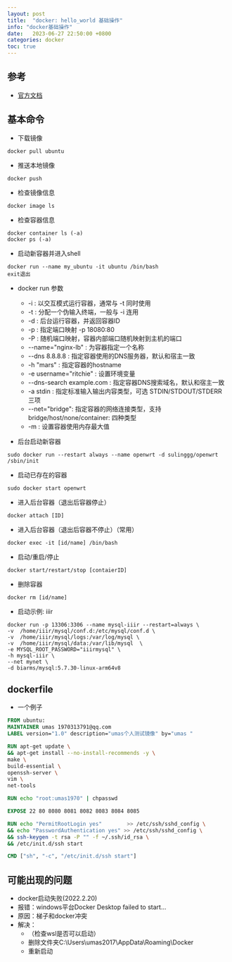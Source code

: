 ```yaml
---
layout: post
title:  "docker: hello_world 基础操作"
info: "docker基础操作"
date:   2023-06-27 22:50:00 +0800
categories: docker
toc: true
---
```


## 参考
- [官方文档](https://docs.docker.com/)


## 基本命令

- 下载镜像
```
docker pull ubuntu
```

- 推送本地镜像
```
docker push
```

- 检查镜像信息
```
docker image ls
```

- 检查容器信息
```
docker container ls (-a)
docker ps (-a)
```

- 启动新容器并进入shell
```
docker run --name my_ubuntu -it ubuntu /bin/bash
exit退出
```

- docker run 参数
  - -i :  以交互模式运行容器，通常与 -t 同时使用
  - -t : 分配一个伪输入终端，一般与 -i 连用
  - -d : 后台运行容器，并返回容器ID
  - -p : 指定端口映射 -p 18080:80
  - -P : 随机端口映射，容器内部端口随机映射到主机的端口
  - --name="nginx-lb" : 为容器指定一个名称
  - --dns 8.8.8.8 : 指定容器使用的DNS服务器，默认和宿主一致
  - -h "mars" : 指定容器的hostname
  - -e username="ritchie" : 设置环境变量
  - --dns-search example.com : 指定容器DNS搜索域名，默认和宿主一致
  - -a stdin : 指定标准输入输出内容类型，可选 STDIN/STDOUT/STDERR 三项
  - --net="bridge": 指定容器的网络连接类型，支持 bridge/host/none/container: 四种类型
  - -m : 设置容器使用内存最大值


- 后台启动新容器
```
sudo docker run --restart always --name openwrt -d sulinggg/openwrt /sbin/init
```

- 启动已存在的容器
```
sudo docker start openwrt
```

- 进入后台容器（退出后容器停止）  
```
docker attach [ID] 
```

- 进入后台容器（退出后容器不停止）（常用）  
```
docker exec -it [id/name] /bin/bash
```

- 启动/重启/停止
```
docker start/restart/stop [contaierID]
```

- 删除容器
```
docker rm [id/name]
```

- 启动示例: iiir
```
docker run -p 13306:3306 --name mysql-iiir --restart=always \
-v  /home/iiir/mysql/conf.d:/etc/mysql/conf.d \
-v  /home/iiir/mysql/logs:/var/log/mysql \
-v  /home/iiir/mysql/data:/var/lib/mysql  \
-e MYSQL_ROOT_PASSWORD="iiirmysql" \
-h mysql-iiir \
--net mynet \
-d biarms/mysql:5.7.30-linux-arm64v8
```


## dockerfile

- 一个例子

```dockerfile
FROM ubuntu:
MAINTAINER umas 1970313791@qq.com
LABEL version="1.0" description="umas个人测试镜像" by="umas "

RUN apt-get update \
&& apt-get install --no-install-recommends -y \
make \
build-essential \
openssh-server \
vim \
net-tools

RUN echo "root:umas1970" | chpasswd

EXPOSE 22 80 8080 8081 8082 8083 8084 8085

RUN echo "PermitRootLogin yes"        >> /etc/ssh/sshd_config \
&& echo "PasswordAuthentication yes" >> /etc/ssh/sshd_config \
&& ssh-keygen -t rsa -P "" -f ~/.ssh/id_rsa \
&& /etc/init.d/ssh start 

CMD ["sh", "-c", "/etc/init.d/ssh start"]
```


## 可能出现的问题

- docker启动失败(2022.2.20)
- 报错：windows平台Docker Desktop failed to start…
- 原因：梯子和docker冲突
- 解决：
  - （检查wsl是否可以启动）
  - 删除文件夹C:\Users\umas2017\AppData\Roaming\Docker
  - 重新启动













